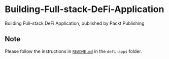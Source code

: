 # Building-Full-stack-DeFi-Application
Building Full-stack DeFi Application, published by Packt Publishing

## Note

Please follow the instructions in [`README.md`](https://github.com/PacktPublishing/Building-Full-stack-DeFi-Application/defi-apps/README.md) in the `defi-apps` folder.
